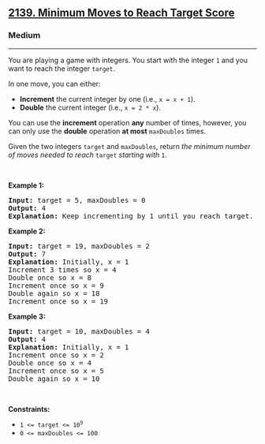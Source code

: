 <h2><a href="https://leetcode.com/problems/minimum-moves-to-reach-target-score/">2139. Minimum Moves to Reach Target Score</a></h2><h3>Medium</h3><hr><div style="user-select: auto;"><p style="user-select: auto;">You are playing a game with integers. You start with the integer <code style="user-select: auto;">1</code> and you want to reach the integer <code style="user-select: auto;">target</code>.</p>

<p style="user-select: auto;">In one move, you can either:</p>

<ul style="user-select: auto;">
	<li style="user-select: auto;"><strong style="user-select: auto;">Increment</strong> the current integer by one (i.e., <code style="user-select: auto;">x = x + 1</code>).</li>
	<li style="user-select: auto;"><strong style="user-select: auto;">Double</strong> the current integer (i.e., <code style="user-select: auto;">x = 2 * x</code>).</li>
</ul>

<p style="user-select: auto;">You can use the <strong style="user-select: auto;">increment</strong> operation <strong style="user-select: auto;">any</strong> number of times, however, you can only use the <strong style="user-select: auto;">double</strong> operation <strong style="user-select: auto;">at most</strong> <code style="user-select: auto;">maxDoubles</code> times.</p>

<p style="user-select: auto;">Given the two integers <code style="user-select: auto;">target</code> and <code style="user-select: auto;">maxDoubles</code>, return <em style="user-select: auto;">the minimum number of moves needed to reach </em><code style="user-select: auto;">target</code><em style="user-select: auto;"> starting with </em><code style="user-select: auto;">1</code>.</p>

<p style="user-select: auto;">&nbsp;</p>
<p style="user-select: auto;"><strong style="user-select: auto;">Example 1:</strong></p>

<pre style="user-select: auto;"><strong style="user-select: auto;">Input:</strong> target = 5, maxDoubles = 0
<strong style="user-select: auto;">Output:</strong> 4
<strong style="user-select: auto;">Explanation:</strong> Keep incrementing by 1 until you reach target.
</pre>

<p style="user-select: auto;"><strong style="user-select: auto;">Example 2:</strong></p>

<pre style="user-select: auto;"><strong style="user-select: auto;">Input:</strong> target = 19, maxDoubles = 2
<strong style="user-select: auto;">Output:</strong> 7
<strong style="user-select: auto;">Explanation:</strong> Initially, x = 1
Increment 3 times so x = 4
Double once so x = 8
Increment once so x = 9
Double again so x = 18
Increment once so x = 19
</pre>

<p style="user-select: auto;"><strong style="user-select: auto;">Example 3:</strong></p>

<pre style="user-select: auto;"><strong style="user-select: auto;">Input:</strong> target = 10, maxDoubles = 4
<strong style="user-select: auto;">Output:</strong> 4
<strong style="user-select: auto;">Explanation:</strong><b style="user-select: auto;"> </b>Initially, x = 1
Increment once so x = 2
Double once so x = 4
Increment once so x = 5
Double again so x = 10
</pre>

<p style="user-select: auto;">&nbsp;</p>
<p style="user-select: auto;"><strong style="user-select: auto;">Constraints:</strong></p>

<ul style="user-select: auto;">
	<li style="user-select: auto;"><code style="user-select: auto;">1 &lt;= target &lt;= 10<sup style="user-select: auto;">9</sup></code></li>
	<li style="user-select: auto;"><code style="user-select: auto;">0 &lt;= maxDoubles &lt;= 100</code></li>
</ul>
</div>